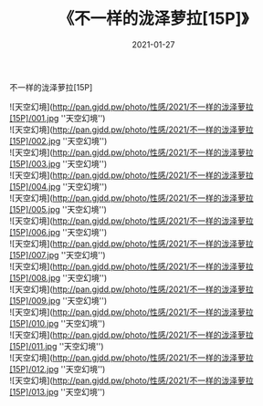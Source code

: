 ﻿---
layout: post
title:  《不一样的泷泽萝拉[15P]》
date:   2021-01-27
img: http://pan.gjdd.pw/photo/性感/2021/不一样的泷泽萝拉[15P]/000.jpg
categories: [美女, 性感, 泳衣]
---

不一样的泷泽萝拉[15P]



![天空幻境](http://pan.gjdd.pw/photo/性感/2021/不一样的泷泽萝拉[15P]/001.jpg ''天空幻境'') <br>
![天空幻境](http://pan.gjdd.pw/photo/性感/2021/不一样的泷泽萝拉[15P]/002.jpg ''天空幻境'') <br>
![天空幻境](http://pan.gjdd.pw/photo/性感/2021/不一样的泷泽萝拉[15P]/003.jpg ''天空幻境'') <br>
![天空幻境](http://pan.gjdd.pw/photo/性感/2021/不一样的泷泽萝拉[15P]/004.jpg ''天空幻境'') <br>
![天空幻境](http://pan.gjdd.pw/photo/性感/2021/不一样的泷泽萝拉[15P]/005.jpg ''天空幻境'') <br>
![天空幻境](http://pan.gjdd.pw/photo/性感/2021/不一样的泷泽萝拉[15P]/006.jpg ''天空幻境'') <br>
![天空幻境](http://pan.gjdd.pw/photo/性感/2021/不一样的泷泽萝拉[15P]/007.jpg ''天空幻境'') <br>
![天空幻境](http://pan.gjdd.pw/photo/性感/2021/不一样的泷泽萝拉[15P]/008.jpg ''天空幻境'') <br>
![天空幻境](http://pan.gjdd.pw/photo/性感/2021/不一样的泷泽萝拉[15P]/009.jpg ''天空幻境'') <br>
![天空幻境](http://pan.gjdd.pw/photo/性感/2021/不一样的泷泽萝拉[15P]/010.jpg ''天空幻境'') <br>
![天空幻境](http://pan.gjdd.pw/photo/性感/2021/不一样的泷泽萝拉[15P]/011.jpg ''天空幻境'') <br>
![天空幻境](http://pan.gjdd.pw/photo/性感/2021/不一样的泷泽萝拉[15P]/012.jpg ''天空幻境'') <br>
![天空幻境](http://pan.gjdd.pw/photo/性感/2021/不一样的泷泽萝拉[15P]/013.jpg ''天空幻境'') <br>